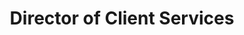 ---
layout: default
name: Jason Izu
title: "Director of Client Services"
bio_html: "Lorem ipsum dolor sit amet, consectetur adipisicing elit. Vero sed ducimus quae fugit magni voluptatibus nesciunt ipsum, vel cupiditate repudiandae cum necessitatibus mollitia commodi eum eos deleniti eius delectus aliquam"
email: example@mail.com
linkedin: https://www.linkedin.com/
profile_image: /uploads/jason-izu.jpg
---